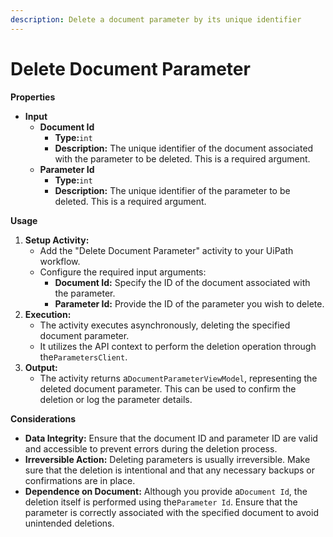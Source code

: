 ```yaml
---
description: Delete a document parameter by its unique identifier
---
```


# Delete Document Parameter

**Properties**

* **Input**
  * **Document Id**
    * **Type:**`int`
    * **Description:** The unique identifier of the document associated with the parameter to be deleted. This is a required argument.
  * **Parameter Id**
    * **Type:**`int`
    * **Description:** The unique identifier of the parameter to be deleted. This is a required argument.

**Usage**

1. **Setup Activity:**
   * Add the "Delete Document Parameter" activity to your UiPath workflow.
   * Configure the required input arguments:
     * **Document Id:** Specify the ID of the document associated with the parameter.
     * **Parameter Id:** Provide the ID of the parameter you wish to delete.
2. **Execution:**
   * The activity executes asynchronously, deleting the specified document parameter.
   * It utilizes the API context to perform the deletion operation through the`ParametersClient`.
3. **Output:**
   * The activity returns a`DocumentParameterViewModel`, representing the deleted document parameter. This can be used to confirm the deletion or log the parameter details.

**Considerations**

* **Data Integrity:** Ensure that the document ID and parameter ID are valid and accessible to prevent errors during the deletion process.
* **Irreversible Action:** Deleting parameters is usually irreversible. Make sure that the deletion is intentional and that any necessary backups or confirmations are in place.
* **Dependence on Document:** Although you provide a`Document Id`, the deletion itself is performed using the`Parameter Id`. Ensure that the parameter is correctly associated with the specified document to avoid unintended deletions.

